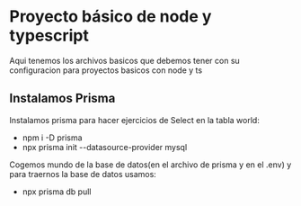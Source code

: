 # Proyecto básico de node y typescript

Aqui tenemos los archivos basicos que debemos tener con su configuracion para proyectos basicos con node y ts

## Instalamos Prisma

Instalamos prisma para hacer ejercicios de Select en la tabla world:
 
 - npm i -D prisma
 - npx prisma init --datasource-provider mysql
  
Cogemos mundo de la base de datos(en el archivo de prisma y en el .env) y para traernos la base de datos usamos:

 - npx prisma db pull
